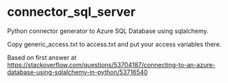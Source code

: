 # connector_sql_server

Python connector generator to Azure SQL Database using sqlalchemy.

Copy generic_access.txt to access.txt and put your access variables there.

Based on first answer at https://stackoverflow.com/questions/53704187/connecting-to-an-azure-database-using-sqlalchemy-in-python/53716540
